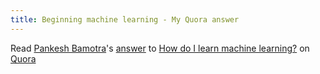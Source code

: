 ```yaml
---
title: Beginning machine learning - My Quora answer
---
```

<span class="quora-content-embed" data-name="How-do-I-learn-machine-learning-1/answer/Pankesh-Bamotra">Read <a class="quora-content-link" data-width="559" load-full-answer="True" data-key="2381216fe43ae221e15e23096d780c40" data-id="16221700" data-embed="eejscvs" href="https://www.quora.com/How-do-I-learn-machine-learning-1/answer/Pankesh-Bamotra" data-type="answer" data-height="250"><a href="https://www.quora.com/Pankesh-Bamotra">Pankesh Bamotra</a>&#039;s <a href="/How-do-I-learn-machine-learning-1#ans16221700">answer</a> to <a href="/How-do-I-learn-machine-learning-1" ref="canonical"><span class="rendered_qtext">How do I learn machine learning?</span></a></a> on <a href="https://www.__nousername__.main.quora.com">Quora</a><script type="text/javascript" src="https://www.quora.com/widgets/content"></script></span>
